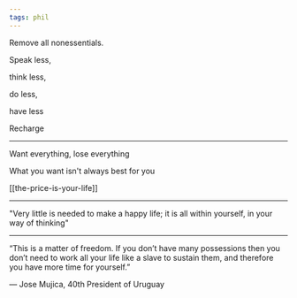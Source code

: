```yaml
---
tags: phil
---
```


Remove all nonessentials. 

Speak less, 

think less, 

do less, 

have less 

Recharge

---

Want everything, lose everything 

What you want isn't always best for you 

[[the-price-is-your-life]]

---

"Very little is needed to make a happy life; it is all within yourself, in your way of thinking"

---

“This is a matter of freedom. If you don’t have many possessions then you don’t need to work all your life like a slave to sustain them, and therefore you have more time for yourself.”

— Jose Mujica, 40th President of Uruguay
